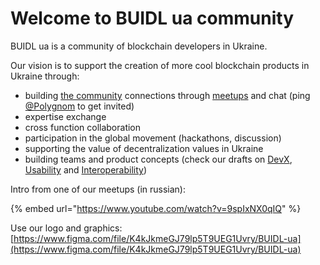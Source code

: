 # Welcome to BUIDL ua community

BUIDL ua is a community of  blockchain developers in Ukraine.

Our vision is to support the creation of more cool blockchain products in Ukraine through:

* building [the community](directory.md) connections through [meetups](meetups/) and chat \(ping [@Polygnom](https://t.me//Polygnom) to get invited\)
* expertise exchange
* cross function collaboration
* participation in the global movement \(hackathons, discussion\)
* supporting the value of decentralization values in Ukraine 
* building teams and product concepts \(check our drafts on [DevX](research/devx/), [Usability](research/usability/) and [Interoperability](research/interoperability/)\)

Intro from one of our meetups \(in russian\):

{% embed url="https://www.youtube.com/watch?v=9spIxNX0qIQ" %}

Use our logo and graphics: [https://www.figma.com/file/K4kJkmeGJ79lp5T9UEG1Uvry/BUIDL-ua](https://www.figma.com/file/K4kJkmeGJ79lp5T9UEG1Uvry/BUIDL-ua)

